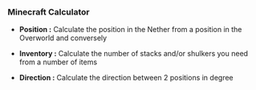 ### Minecraft Calculator

- **Position :**
      Calculate the position in the Nether from a position in the Overworld and conversely

- **Inventory :**
      Calculate the number of stacks and/or shulkers you need from a number of items

- **Direction :**
      Calculate the direction between 2 positions in degree